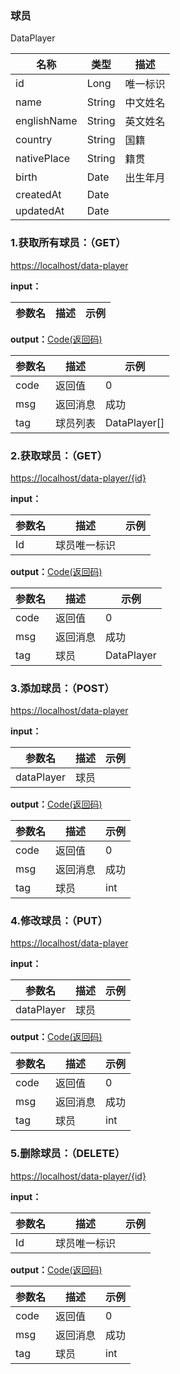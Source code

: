 ### 球员 ###
<A NAME="DataPlayer">DataPlayer</A>

名称|类型|描述
-|-|-
id                  |Long      |唯一标识
name                |String    |中文姓名
englishName         |String    |英文姓名
country             |String    |国籍
nativePlace         |String    |籍贯
birth               |Date      |出生年月
createdAt           |Date      |
updatedAt           |Date      |

### 1.获取所有球员：（GET） ###
[https://localhost/data-player](https://localhost/data-player)

**input：**

参数名 		|描述	|示例
 --------- | ------|------

**output：**<A HREF="#Code">Code(返回码)</A>

参数名 		|描述	|示例
 --------- | ------|------
code 		|返回值	|0
msg			|返回消息|成功
tag         |球员列表|DataPlayer[]

### 2.获取球员：（GET） ###
[https://localhost/data-player/{id}](https://localhost/data-player/{id})

**input：**

参数名 		|描述	|示例
 --------- | ------|------
Id| 球员唯一标识 |   

**output：**<A HREF="#Code">Code(返回码)</A>

参数名 		|描述	|示例
 --------- | ------|------
code 		|返回值	|0
msg			|返回消息|成功
tag         |球员|DataPlayer

### 3.添加球员：（POST） ###
[https://localhost/data-player](https://localhost/data-player)

**input：**

参数名 		|描述	|示例
 --------- | ------|------
dataPlayer| 球员 |   

**output：**<A HREF="#Code">Code(返回码)</A>

参数名 		|描述	|示例
 --------- | ------|------
code 		|返回值	|0
msg			|返回消息|成功
tag         |球员|int

### 4.修改球员：（PUT） ###
[https://localhost/data-player](https://localhost/data-player)

**input：**

参数名 		|描述	|示例
 --------- | ------|------
dataPlayer| 球员 |   

**output：**<A HREF="#Code">Code(返回码)</A>

参数名 		|描述	|示例
 --------- | ------|------
code 		|返回值	|0
msg			|返回消息|成功
tag         |球员|int

### 5.删除球员：（DELETE） ###
[https://localhost/data-player/{id}](https://localhost/data-player/{id})

**input：**

参数名 		|描述	|示例
 --------- | ------|------
Id| 球员唯一标识 |   

**output：**<A HREF="#Code">Code(返回码)</A>

参数名 		|描述	|示例
 --------- | ------|------
code 		|返回值	|0
msg			|返回消息|成功
tag         |球员|int


